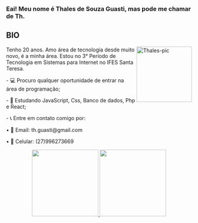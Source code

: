 ### Eai! Meu nome é Thales de Souza Guasti, mas pode me chamar de Th.
 

  
  ## BIO
<img align="right" alt="Thales-pic" height="150" src="https://cdn.discordapp.com/attachments/905507717249122324/1090994598089867305/IMG-20230327-WA0010.jpg">

<div>
 <p>Tenho 20 anos. Amo área de tecnologia desde muito novo, é a minha área. Estou no 3° Período de Tecnologia em Sistemas para Internet no IFES Santa Teresa.</p>
 <p>- 💻 Procuro qualquer oportunidade de entrar na área de programação;</p>
 <p>- 📍 Estudando JavaScript, Css, Banco de dados, Php e React;</p>
 <p>- 📞 Entre em contato comigo por:</p>
 <p>• 📧 Email: th.guasti@gmail.com</p>
 <p>• 📱 Celular: (27)996273669</p>
</div>  

<div align="center">
  <a href="https://github.com/Th-Guasti">
  <img height="180em" src="https://github-readme-stats.vercel.app/api?username=Th-Guasti&show_icons=true&theme=dark&include_all_commits=true&count_private=true"/>
  <img height="180em" src="https://github-readme-stats.vercel.app/api/top-langs/?username=Th-Guasti&layout=compact&langs_count=7&theme=dark"/>
</div>
  
